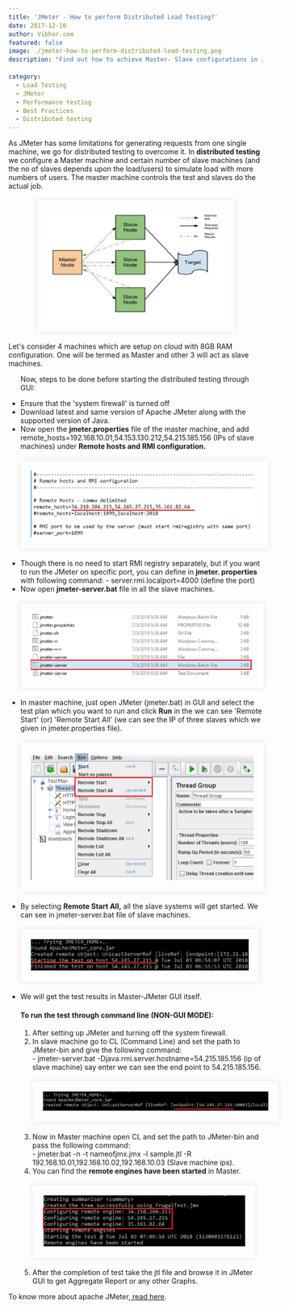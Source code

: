 ```yaml
---
title: 'JMeter - How to perform Distributed Load Testing?'
date: 2017-12-10
author: Vibhor.com
featured: false
image: ./jmeter-how-to-perform-distributed-load-testing.png
description: "Find out how to achieve Master- Slave configurations in JMeter"

category:
  - Load Testing
  - JMeter
  - Performance testing
  - Best Practices
  - Distributed testing
---
```



<div class="entry-content">
<p class="blog-content">
As JMeter has some limitations for generating requests from one single machine, we go for distributed testing to overcome it. In <b>distributed testing</b> we configure a Master machine and certain number of slave machines (and the no of slaves depends upon the load/users) to simulate load with more numbers of users. The master machine controls the test and slaves do the actual job.
</p>
<center>
<div style="width:70%; margin-top:20px; margin-bottom:20px;padding:20px; box-shadow:0 0 10px rgba(0,0,0,0.1)">
<img class="main-img img-responsive" src="./distributed-load.png" alt="FrugalTesting distributed load">
</div>
</center>
<p class="blog-content">
Let's consider 4 machines which are setup on cloud with 8GB RAM configuration. One will be termed as Master and other 3 will act as slave machines.
</p>
<ul class="blog-content">
<p> Now, steps to be done before starting the distributed testing through GUI:</p>
<li>Ensure that the 'system firewall' is turned off </li>
<li> Download latest and same version of Apache JMeter along with the supported version of Java.</li>
<li>Now open the <b>jmeter.properties</b> file of the master machine, and add remote_hosts=192.168.10.01,54.153.130.212,54.215.185.156 (IPs of slave machines) under <b>Remote hosts and RMI configuration.</b>
<div style="width:94%; margin-top:20px; margin-bottom:20px;padding:20px; box-shadow:0 0 10px rgba(0,0,0,0.1)">
<img class="main-img img-responsive" src="./remote-host-and-rmi-configuration.png" alt="FrugalTesting remote host and RMI configuration">
</div>
</li>
<li> Though there is no need to start RMI registry separately, but if you want to run the JMeter on specific port, you can define in <b>jmeter. properties</b> with following command:
- server.rmi.localport=4000 (define the port)</li>
<li>Now open <b>jmeter-server.bat</b> file in all the slave machines.
<div style="width:92%; margin-top:20px; margin-bottom:20px;padding:20px; box-shadow:0 0 10px rgba(0,0,0,0.1)">
<img class="main-img img-responsive" src="./jmeter-server-bat-file.png" alt="FrugalTesting jmeter server bat file">
</div>
</li>
<li>In master machine, just open JMeter (jmeter.bat) in GUI and select the test plan which you want to run and click <b>Run</b> in the we can see 'Remote Start' (or) 'Remote Start All' (we can see the IP of three slaves which we given in jmeter.properties file).
<div style="width:92%; margin-top:20px; margin-bottom:20px;padding:20px; box-shadow:0 0 10px rgba(0,0,0,0.1)">
<img class="main-img img-responsive" src="./remote-start.png" alt="FrugalTesting remote start">
</div>
</li>
<li>By selecting <b>Remote Start All,</b> all the slave systems will get started. We can see in jmeter-server.bat file of slave machines.
<div style="width:90%; margin-top:20px; margin-bottom:20px;padding:20px; box-shadow:0 0 10px rgba(0,0,0,0.1)">
<img class="main-img img-responsive" src="./starting-test-on-host.png" alt="FrugalTesting starting test on host">
</div>
</li>
<li>We will get the test results in Master-JMeter GUI itself.</li>

<h4 class="blog-subtitle">To run the test through command line (NON-GUI MODE):</h4>
<ol class="blog-content">
<li>After setting up JMeter and turning off the system firewall.</li>
<li>In slave machine go to CL (Command Line) and set the path to JMeter-bin and give the following command:<br>
- jmeter-server.bat -Djava.rmi.server.hostname=54.215.185.156 (ip of slave machine) say enter we can see the end point to 54.215.185.156.
<div style="width:98%;margin-top:20px; margin-bottom:20px;padding:20px; box-shadow:0 0 10px rgba(0,0,0,0.1)">
<img class="main-img img-responsive" src="./jmeter-path-setting.png" alt="FrugalTesting jmeter path setting">
</div>
</li>
<li style="margin-top:20px;"> Now in Master machine open CL and set the path to JMeter-bin and pass the following command:<br>
- jmeter.bat -n -t nameofjmx.jmx -l sample.jtl -R 192.168.10.01,192.168.10.02,192.168.10.03 (Slave machine ips).</li>
<li>You can find the <b> remote engines have been started</b> in Master.
<div style="width:88%; margin-top:20px; margin-bottom:20px;padding:20px; box-shadow:0 0 10px rgba(0,0,0,0.1)">
<img class="main-img img-responsive" src="./configuring-remote-engine.png" alt="FrugalTesting configuring remote engine">
</div>
</li>
<li style="margin-top:20px;"> After the completion of test take the jtl file and browse it in JMeter GUI to get Aggregate Report or any other Graphs.</li>
</ol></ul>
<p class="blog-content">To know more about apache JMeter,<a href="introduction-to-apache-jmeter-aquick-guide"> read here</a>.</p>
</div>
